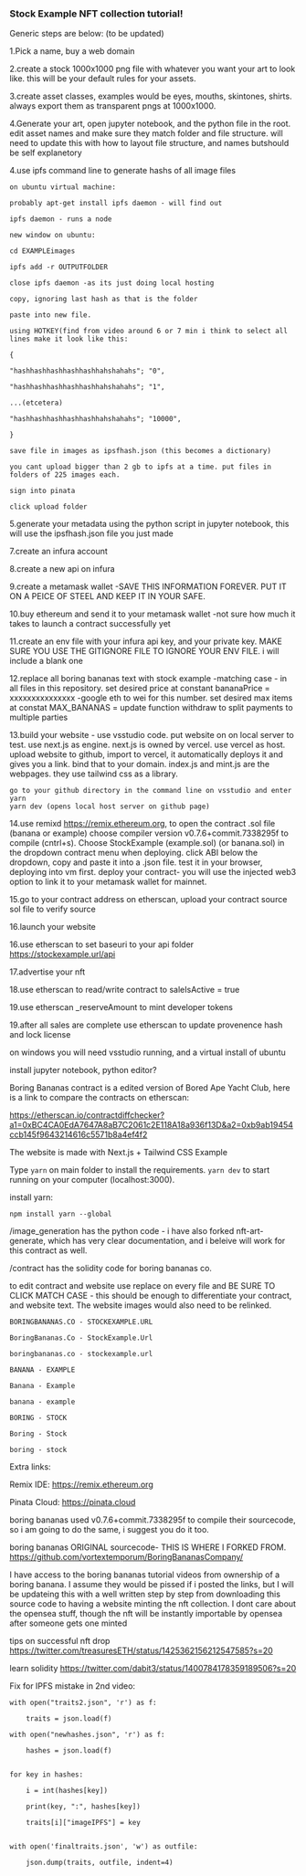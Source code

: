 ### Stock Example NFT collection tutorial!

Generic steps are below: (to be updated)

1.Pick a name, buy a web domain

2.create a stock 1000x1000 png file with whatever you want your art to look like. this will be your default rules for your assets. 

3.create asset classes, examples would be eyes, mouths, skintones, shirts. always export them as transparent pngs at 1000x1000. 

4.Generate your art, open jupyter notebook, and the python file in the root. edit asset names and make sure they match folder and file structure. will need to update this with how to layout file structure, and names butshould be self explanetory 

4.use ipfs command line to generate hashs of all image files

    on ubuntu virtual machine:
    
    probably apt-get install ipfs daemon - will find out
    
    ipfs daemon - runs a node
    
    new window on ubuntu:
    
    cd EXAMPLEimages
    
    ipfs add -r OUTPUTFOLDER
    
    close ipfs daemon -as its just doing local hosting
    
    copy, ignoring last hash as that is the folder
    
    paste into new file. 
    
    using HOTKEY(find from video around 6 or 7 min i think to select all lines make it look like this:
    
    {
    
    "hashhashhashhashhashhahshahahs"; "0",
    
    "hashhashhashhashhashhahshahahs"; "1",
    
    ...(etcetera)
    
    "hashhashhashhashhashhahshahahs"; "10000",
    
    }
    
    save file in images as ipsfhash.json (this becomes a dictionary)
    
    you cant upload bigger than 2 gb to ipfs at a time. put files in folders of 225 images each. 
    
    sign into pinata
    
    click upload folder
    

5.generate your metadata using the python script in jupyter notebook, this will use the ipsfhash.json file you just made

7.create an infura account

8.create a new api on infura

9.create a metamask wallet -SAVE THIS INFORMATION FOREVER. PUT IT ON A PEICE OF STEEL AND KEEP IT IN YOUR SAFE.

10.buy ethereum and send it to your metamask wallet -not sure how much it takes to launch a contract successfully yet

11.create an env file with your infura api key, and your private key. MAKE SURE YOU USE THE GITIGNORE FILE TO IGNORE YOUR ENV FILE. i will include a blank one

12.replace all boring bananas text with stock example -matching case - in all files in this repository. set desired price at constant bananaPrice = xxxxxxxxxxxxxxx -google eth to wei for this number. set desired max items at constat MAX_BANANAS = 
update function withdraw to split payments to multiple parties

13.build your website - use vsstudio code. put website on on local server to test. use next.js as engine. next.js is owned by vercel. use vercel as host. upload website to github, import to vercel, it automatically deploys it and gives you a link. bind that to your domain. index.js and mint.js are the webpages. they use tailwind css as a library. 

    go to your github directory in the command line on vsstudio and enter
    yarn
    yarn dev (opens local host server on github page)
    

14.use remixd https://remix.ethereum.org, to open the contract .sol file (banana or example) choose compiler version v0.7.6+commit.7338295f to compile (cntrl+s). Choose StockExample (example.sol) (or banana.sol) in the dropdown contract menu when deploying. click ABI below the dropdown, copy and paste it into a .json file. test it in your browser, deploying into vm first. deploy your contract- you will use the injected web3 option to link it to your metamask wallet for mainnet. 

15.go to your contract address on etherscan, upload your contract source sol file to verify source

16.launch your website

16.use etherscan to set baseuri to your api folder https://stockexample.url/api

17.advertise your nft

18.use etherscan to read/write contract to saleIsActive = true

19.use etherscan _reserveAmount to mint developer tokens

19.after all sales are complete use etherscan to update provenence hash and lock license


on windows you will need vsstudio running, and a virtual install of ubuntu

install jupyter notebook, python editor?


Boring Bananas contract is a edited version of Bored Ape Yacht Club, here is a link to compare the contracts on etherscan:

https://etherscan.io/contractdiffchecker?a1=0xBC4CA0EdA7647A8aB7C2061c2E118A18a936f13D&a2=0xb9ab19454ccb145f9643214616c5571b8a4ef4f2

The website is made with Next.js + Tailwind CSS Example

Type `yarn` on main folder to install the requirements. `yarn dev` to start running on your computer (localhost:3000).

install yarn:

    npm install yarn --global

/image_generation has the python code - i have also forked nft-art-generate, which has very clear documentation, and i beleive will work for this contract as well.

/contract has the solidity code for boring bananas co.

to edit contract and website use replace on every file and BE SURE TO CLICK MATCH CASE - this should be enough to differentiate your contract, and website text. The website images would also need to be relinked.

    BORINGBANANAS.CO - STOCKEXAMPLE.URL

    BoringBananas.Co - StockExample.Url

    boringbananas.co - stockexample.url

    BANANA - EXAMPLE

    Banana - Example

    banana - example

    BORING - STOCK

    Boring - Stock

    boring - stock


Extra links:

Remix IDE: https://remix.ethereum.org

Pinata Cloud: https://pinata.cloud

boring bananas used v0.7.6+commit.7338295f to compile their sourcecode, so i am going to do the same, i suggest you do it too.

boring bananas ORIGINAL sourcecode- THIS IS WHERE I FORKED FROM. 
https://github.com/vortextemporum/BoringBananasCompany/

I have access to the boring bananas tutorial videos from ownership of a boring banana. I assume they would be pissed if i posted the links, but I will be updateing this with a well written step by step from downloading this source code to having a website minting the nft collection. I dont care about the opensea stuff, though the nft will be instantly importable by opensea after someone gets one minted

tips on successful nft drop
https://twitter.com/treasuresETH/status/1425362156212547585?s=20


learn solidity
https://twitter.com/dabit3/status/1400784178359189506?s=20


Fix for IPFS mistake in 2nd video:

    with open("traits2.json", 'r') as f:

        traits = json.load(f)
    
    with open("newhashes.json", 'r') as f:

        hashes = json.load(f)


    for key in hashes:

        i = int(hashes[key])
    
        print(key, ":", hashes[key])
    
        traits[i]["imageIPFS"] = key 


    with open('finaltraits.json', 'w') as outfile:

        json.dump(traits, outfile, indent=4)


